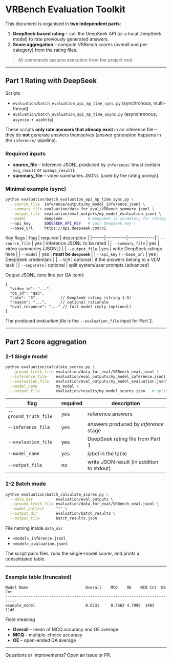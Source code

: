 # VRBench Evaluation Toolkit

This document is organised in **two independent parts**:

1. **DeepSeek-based rating** – call the DeepSeek API (or a local DeepSeek model) to rate previously generated answers.
2. **Score aggregation** – compute VRBench scores (overall and per-category) from the rating files.

> All commands assume execution from the project root.

---

## Part 1  Rating with DeepSeek

Scripts
* `evaluation/batch_evaluation_api_mp_time_sync.py`  (synchronous, multi-thread)
* `evaluation/batch_evaluation_api_mp_time_async.py` (asynchronous, `asyncio + aiohttp`)

These scripts **only rate answers that already exist** in an inference file – they do **not** generate answers themselves (answer generation happens in the `inference/` pipeline).

### Required inputs
* **source_file** – inference JSONL produced by `inference/` (must contain `mcq_result` or `openqa_result`).
* **summary_file** – video summaries JSONL (used by the rating prompt).

### Minimal example (sync)
```bash
python evaluation/batch_evaluation_api_mp_time_sync.py \
  --source_file  inference/outputs/my_model_inference.jsonl \
  --summary_file evaluation/data_for_eval/VRBench_summary.jsonl \
  --output_file  evaluation/eval_outputs/my_model_evaluation.jsonl \
  --model        deepseek           # DeepSeek is mandatory for rating \
  --api_key      $DEESEEK_API_KEY   # your DeepSeek key \
  --base_url     https://api.deepseek.com/v1
```

Key flags
| flag | required | description |
|------|----------|-------------|
| `--source_file`  | yes | inference JSONL to be rated |
| `--summary_file` | yes | video summaries (JSONL) |
| `--output_file`  | yes | write DeepSeek ratings here |
| `--model`        | yes | **must be `deepseek`** |
| `--api_key` / `--base_url` | yes | DeepSeek credentials |
| `--VLM` | optional | if the answers belong to a VLM task |
| `--separate` | optional | split system/user prompts (advanced)

Output JSONL (one line per QA item):
```jsonc
{
  "video_id": "...",
  "qa_id": "qa3",
  "rate": "5",          // DeepSeek rating (string 1-5)
  "reason": "...",      // optional rationale
  "eval_response": "..." // full model reply (optional)
}
```

The produced *evaluation file* is the `--evaluation_file` input for Part 2.

---

## Part 2  Score aggregation

### 2-1  Single model
```bash
python evaluation/calculate_scores.py \
  --ground_truth_file evaluation/data_for_eval/VRBench_eval.jsonl \
  --inference_file    evaluation/eval_outputs/my_model_inference.jsonl \
  --evaluation_file   evaluation/eval_outputs/my_model_evaluation.jsonl \
  --model_name        my_model \
  --output_file       evaluation/results/my_model_scores.json   # optional
```

| flag | required | description |
|------|----------|-------------|
| `--ground_truth_file` | yes | reference answers |
| `--inference_file`    | yes | answers produced by *inference* stage |
| `--evaluation_file`   | yes | DeepSeek rating file from Part 1 |
| `--model_name`        | yes | label in the table |
| `--output_file`       | no  | write JSON result (in addition to stdout) |

### 2-2  Batch mode
```bash
python evaluation/batch_calculate_scores.py \
  --data_dir          evaluation/eval_outputs \
  --ground_truth_file evaluation/data_for_eval/VRBench_eval.jsonl \
  --model_pattern     "*" \
  --output_dir        evaluation/batch_results \
  --output_file       batch_results.json
```

File naming inside `data_dir`
* `<model>_inference.jsonl`
* `<model>_evaluation.jsonl`

The script pairs files, runs the single-model scorer, and prints a consolidated table.

---

### Example table (truncated)
```
Model Name                         Overall    MCQ    OE    MCQ Cnt  OE Cnt
---------------------------------------------------------------------------
example_model                      0.6231     0.7662 4.7995  1403     1146
```

Field meaning
* **Overall** – mean of MCQ accuracy and OE average
* **MCQ** – multiple-choice accuracy
* **OE** – open-ended QA average

---
Questions or improvements? Open an issue or PR.
